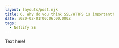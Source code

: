 ```yaml
---
layout: layouts/post.njk
title: 6. Why do you think SSL/HTTPS is important?
date: 2020-02-01T00:06:00.000Z
tags:
  - Netlify SE
---
```

Text here!
